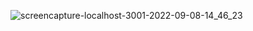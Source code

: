 ![screencapture-localhost-3001-2022-09-08-14_46_23](https://user-images.githubusercontent.com/76200523/189125437-7dfd0931-76ce-4a1a-b954-b15b4eab5277.png)
